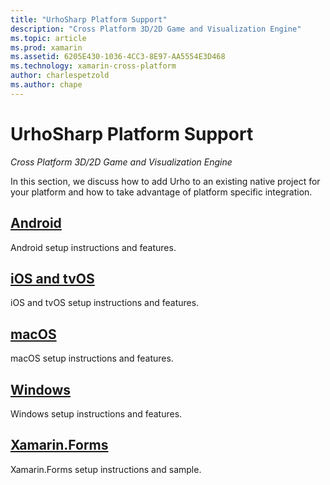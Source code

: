 ```yaml
---
title: "UrhoSharp Platform Support"
description: "Cross Platform 3D/2D Game and Visualization Engine"
ms.topic: article
ms.prod: xamarin
ms.assetid: 6205E430-1036-4CC3-8E97-AA5554E3D468
ms.technology: xamarin-cross-platform
author: charlespetzold
ms.author: chape
---
```


# UrhoSharp Platform Support

_Cross Platform 3D/2D Game and Visualization Engine_

In this section, we discuss how to add Urho to an existing native
project for your platform and how to take advantage of platform
specific integration.

## [Android](~/graphics-games/urhosharp/platform/android.md)

Android setup instructions and features.

## [iOS and tvOS](~/graphics-games/urhosharp/platform/ios.md)

iOS and tvOS setup instructions and features.

## [macOS](~/graphics-games/urhosharp/platform/mac.md)

macOS setup instructions and features.

## [Windows](~/graphics-games/urhosharp/platform/windows.md)

Windows setup instructions and features.

## [Xamarin.Forms](~/graphics-games/urhosharp/platform/xamarin-forms.md)

Xamarin.Forms setup instructions and sample.

